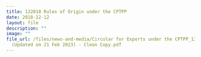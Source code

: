 ```yaml
---
title: 132018 Rules of Origin under the CPTPP
date: 2018-12-12
layout: file
description: ""
image: ""
file_url: /files/news-and-media/Circular for Exports under the CPTPP_13_2018
  (Updated on 21 Feb 2023) - Clean Copy.pdf
---
```

